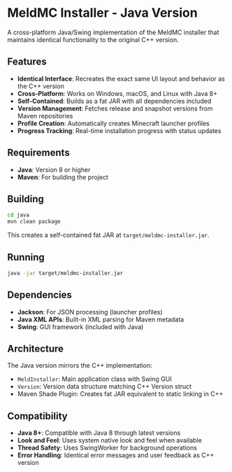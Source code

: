 # MeldMC Installer - Java Version

A cross-platform Java/Swing implementation of the MeldMC installer that maintains identical functionality to the original C++ version.

## Features

- **Identical Interface**: Recreates the exact same UI layout and behavior as the C++ version
- **Cross-Platform**: Works on Windows, macOS, and Linux with Java 8+
- **Self-Contained**: Builds as a fat JAR with all dependencies included
- **Version Management**: Fetches release and snapshot versions from Maven repositories
- **Profile Creation**: Automatically creates Minecraft launcher profiles
- **Progress Tracking**: Real-time installation progress with status updates

## Requirements

- **Java**: Version 8 or higher
- **Maven**: For building the project

## Building

```bash
cd java
mvn clean package
```

This creates a self-contained fat JAR at `target/meldmc-installer.jar`.

## Running

```bash
java -jar target/meldmc-installer.jar
```

## Dependencies

- **Jackson**: For JSON processing (launcher profiles)
- **Java XML APIs**: Built-in XML parsing for Maven metadata
- **Swing**: GUI framework (included with Java)

## Architecture

The Java version mirrors the C++ implementation:

- `MeldInstaller`: Main application class with Swing GUI
- `Version`: Version data structure matching C++ Version struct
- Maven Shade Plugin: Creates fat JAR equivalent to static linking in C++

## Compatibility

- **Java 8+**: Compatible with Java 8 through latest versions
- **Look and Feel**: Uses system native look and feel when available
- **Thread Safety**: Uses SwingWorker for background operations
- **Error Handling**: Identical error messages and user feedback as C++ version